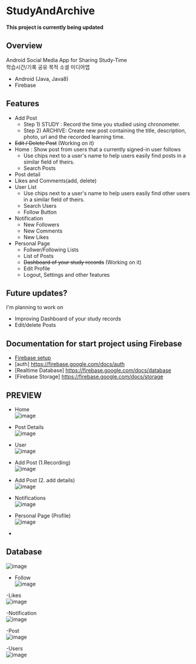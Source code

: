 # StudyAndArchive
**This project is currently being updated**
## Overview
Android Social Media App for Sharing Study-Time <br>
학습시간/기록 공유 목적 소셜 미디어앱
- Android (Java, Java8)
- Firebase

## Features
- Add Post <br>
  + Step 1) STUDY : Record the time you studied using chronometer. <br>
  + Step 2) ARCHIVE: Create new post containing the title, description, photo, url and the recorded learning time.<br>
- ~~Edit / Delete Post~~  (Working on it)
- Home : Show post from users that a currently signed-in user follows
  + Use chips next to a user's name to help users easily find posts in a similar field of theirs.
  + Search Posts
- Post detail
- Likes and Comments(add, delete)
- User List <br>
  + Use chips next to a user's name to help users easily find other users in a similar field of theirs.
  + Search Users
  + Follow Button
- Notification
  + New Followers
  + New Comments
  + New Likes
- Personal Page
  + Follwer/Following Lists
  + List of Posts
  + ~~Dashboard of your study records~~ (Working on it)
  + Edit Profile
  + Logout, Settings and other features
  
 ## Future updates? <br>
 I'm planning to work on 
 - Improving Dashboard of your study records
 - Edit/delete Posts

## Documentation for start project using Firebase
* [Firebase setup](https://firebase.google.com/docs/android/setup)
* [auth] https://firebase.google.com/docs/auth
* [Realtime Database] https://firebase.google.com/docs/database
* [Firebase Storage] https://firebase.google.com/docs/storage

## PREVIEW
- Home <br>
![image](https://user-images.githubusercontent.com/63157395/99914390-835d0380-2d40-11eb-8aeb-ac0ada6d8a10.png)<br>

- Post Details<br>
![image](https://user-images.githubusercontent.com/63157395/99914584-adfb8c00-2d41-11eb-8f53-4e1d6b38b615.png) <br>


- User <br>
![image](https://user-images.githubusercontent.com/63157395/99914458-ddf65f80-2d40-11eb-8706-cd6ddf33d7f2.png)<br>

- Add Post (1.Recording)<br>
![image](https://user-images.githubusercontent.com/63157395/99914470-f23a5c80-2d40-11eb-95c1-7d44db9c564d.png)<br>

- Add Post (2. add details)<br>
![image](https://user-images.githubusercontent.com/63157395/99914502-30d01700-2d41-11eb-94ae-642ef59cae11.png)<br>

- Notifications<br>
![image](https://user-images.githubusercontent.com/63157395/99914519-4b09f500-2d41-11eb-96ea-72b82a26fdd2.png)<br>

- Personal Page (Profile)<br>
![image](https://user-images.githubusercontent.com/63157395/99914526-55c48a00-2d41-11eb-99a8-1d389e9fc4e3.png)<br>


- 


## Database
![image](https://user-images.githubusercontent.com/63157395/99914223-42182400-2d3f-11eb-8fb2-0bb08661a1db.png)<br>

- Follow<br>
![image](https://user-images.githubusercontent.com/63157395/99914239-55c38a80-2d3f-11eb-807d-690d628aeec0.png)<br>

-Likes<br>
![image](https://user-images.githubusercontent.com/63157395/99914249-61af4c80-2d3f-11eb-8b3e-c220b95ac485.png)<br>

-Notification<br>
![image](https://user-images.githubusercontent.com/63157395/99914265-77247680-2d3f-11eb-855a-984b6ed035ce.png)<br>

-Post<br>
![image](https://user-images.githubusercontent.com/63157395/99914278-90c5be00-2d3f-11eb-9e4b-7e98a9e666a9.png)<br>

-Users<br>
![image](https://user-images.githubusercontent.com/63157395/99914283-a2a76100-2d3f-11eb-995a-9b33f7d2d408.png)<br>



